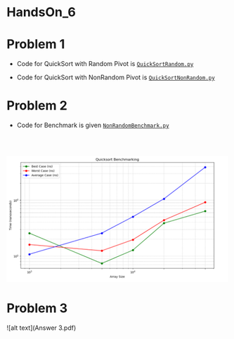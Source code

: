 # HandsOn_6

# Problem 1

* Code for QuickSort with Random Pivot  is  [`QuickSortRandom.py`](QuickSortRandom.py)

* Code for QuickSort with NonRandom Pivot  is  [`QuickSortNonRandom.py`](QuickSortNonRandom.py)

# Problem 2

* Code for Benchmark is given [`NonRandomBenchmark.py`](NonRandomBenchmark.py)
<br>
<br>

![alt text](Benchmark.png)

# Problem 3

![alt text](Answer 3.pdf)




[def]: Benchmark.png
